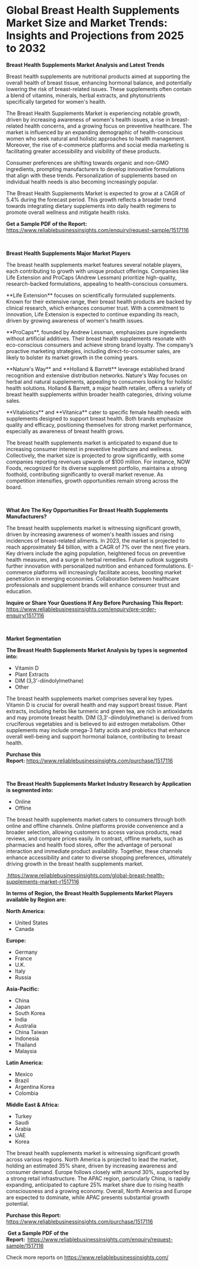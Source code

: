<p><h1>Global Breast Health Supplements Market Size and Market Trends: Insights and Projections from 2025 to 2032</h1></p><p><strong>Breast Health Supplements Market Analysis and Latest Trends</strong></p>
<p><p>Breast health supplements are nutritional products aimed at supporting the overall health of breast tissue, enhancing hormonal balance, and potentially lowering the risk of breast-related issues. These supplements often contain a blend of vitamins, minerals, herbal extracts, and phytonutrients specifically targeted for women's health.</p><p>The Breast Health Supplements Market is experiencing notable growth, driven by increasing awareness of women's health issues, a rise in breast-related health concerns, and a growing focus on preventive healthcare. The market is influenced by an expanding demographic of health-conscious women who seek natural and holistic approaches to health management. Moreover, the rise of e-commerce platforms and social media marketing is facilitating greater accessibility and visibility of these products.</p><p>Consumer preferences are shifting towards organic and non-GMO ingredients, prompting manufacturers to develop innovative formulations that align with these trends. Personalization of supplements based on individual health needs is also becoming increasingly popular.</p><p>The Breast Health Supplements Market is expected to grow at a CAGR of 5.4% during the forecast period. This growth reflects a broader trend towards integrating dietary supplements into daily health regimens to promote overall wellness and mitigate health risks.</p></p>
<p><strong>Get a Sample PDF of the Report:&nbsp;</strong> <a href="https://www.reliablebusinessinsights.com/enquiry/request-sample/1517116?utm_campaign=2317&utm_medium=2&utm_source=Github&utm_content=ia&utm_term=08022025&utm_id=breast-health-supplements">https://www.reliablebusinessinsights.com/enquiry/request-sample/1517116</a></p>
<p>&nbsp;</p>
<p><strong>Breast Health Supplements Major Market Players</strong></p>
<p><p>The breast health supplements market features several notable players, each contributing to growth with unique product offerings. Companies like Life Extension and ProCaps (Andrew Lessman) prioritize high-quality, research-backed formulations, appealing to health-conscious consumers.</p><p>**Life Extension** focuses on scientifically formulated supplements. Known for their extensive range, their breast health products are backed by clinical research, which enhances consumer trust. With a commitment to innovation, Life Extension is expected to continue expanding its reach, driven by growing awareness of women's health issues.</p><p>**ProCaps**, founded by Andrew Lessman, emphasizes pure ingredients without artificial additives. Their breast health supplements resonate with eco-conscious consumers and achieve strong brand loyalty. The company’s proactive marketing strategies, including direct-to-consumer sales, are likely to bolster its market growth in the coming years.</p><p>**Nature's Way** and **Holland & Barrett** leverage established brand recognition and extensive distribution networks. Nature's Way focuses on herbal and natural supplements, appealing to consumers looking for holistic health solutions. Holland & Barrett, a major health retailer, offers a variety of breast health supplements within broader health categories, driving volume sales.</p><p>**Vitabiotics** and **Vitanica** cater to specific female health needs with supplements designed to support breast health. Both brands emphasize quality and efficacy, positioning themselves for strong market performance, especially as awareness of breast health grows.</p><p>The breast health supplements market is anticipated to expand due to increasing consumer interest in preventive healthcare and wellness. Collectively, the market size is projected to grow significantly, with some companies reporting revenues upwards of $100 million. For instance, NOW Foods, recognized for its diverse supplement portfolio, maintains a strong foothold, contributing significantly to overall market revenue. As competition intensifies, growth opportunities remain strong across the board.</p></p>
<p>&nbsp;</p>
<p><strong>What Are The Key Opportunities For Breast Health Supplements Manufacturers?</strong></p>
<p><p>The breast health supplements market is witnessing significant growth, driven by increasing awareness of women's health issues and rising incidences of breast-related ailments. In 2023, the market is projected to reach approximately $4 billion, with a CAGR of 7% over the next five years. Key drivers include the aging population, heightened focus on preventive health measures, and a surge in herbal remedies. Future outlook suggests further innovation with personalized nutrition and enhanced formulations. E-commerce platforms will increasingly facilitate access, boosting market penetration in emerging economies. Collaboration between healthcare professionals and supplement brands will enhance consumer trust and education.</p></p>
<p><strong>Inquire or Share Your Questions If Any Before Purchasing This Report:</strong> <a href="https://www.reliablebusinessinsights.com/enquiry/pre-order-enquiry/1517116?utm_campaign=2317&utm_medium=2&utm_source=Github&utm_content=ia&utm_term=08022025&utm_id=breast-health-supplements">https://www.reliablebusinessinsights.com/enquiry/pre-order-enquiry/1517116</a></p>
<p>&nbsp;</p>
<p><strong>Market Segmentation</strong></p>
<p><strong>The Breast Health Supplements Market Analysis by types is segmented into:</strong></p>
<p><ul><li>Vitamin D</li><li>Plant Extracts</li><li>DIM (3,3'-diindolylmethane)</li><li>Other</li></ul></p>
<p><p>The breast health supplements market comprises several key types. Vitamin D is crucial for overall health and may support breast tissue. Plant extracts, including herbs like turmeric and green tea, are rich in antioxidants and may promote breast health. DIM (3,3'-diindolylmethane) is derived from cruciferous vegetables and is believed to aid estrogen metabolism. Other supplements may include omega-3 fatty acids and probiotics that enhance overall well-being and support hormonal balance, contributing to breast health.</p></p>
<p><strong>Purchase this Report:&nbsp;</strong><a href="https://www.reliablebusinessinsights.com/purchase/1517116?utm_campaign=2317&utm_medium=2&utm_source=Github&utm_content=ia&utm_term=08022025&utm_id=breast-health-supplements">https://www.reliablebusinessinsights.com/purchase/1517116</a></p>
<p>&nbsp;</p>
<p><strong>The Breast Health Supplements Market Industry Research by Application is segmented into:</strong></p>
<p><ul><li>Online</li><li>Offline</li></ul></p>
<p><p>The breast health supplements market caters to consumers through both online and offline channels. Online platforms provide convenience and a broader selection, allowing customers to access various products, read reviews, and compare prices easily. In contrast, offline markets, such as pharmacies and health food stores, offer the advantage of personal interaction and immediate product availability. Together, these channels enhance accessibility and cater to diverse shopping preferences, ultimately driving growth in the breast health supplements market.</p></p>
<p><a href="https://www.reliablebusinessinsights.com/global-breast-health-supplements-market-r1517116?utm_campaign=2317&utm_medium=2&utm_source=Github&utm_content=ia&utm_term=08022025&utm_id=breast-health-supplements">&nbsp;https://www.reliablebusinessinsights.com/global-breast-health-supplements-market-r1517116</a></p>
<p><strong>In terms of Region, the Breast Health Supplements Market Players available by Region are:</strong></p>
<p>
    <p> <strong> North America: </strong>
        <ul>
            <li>United States</li>
            <li>Canada</li>
        </ul>
        </p> 
    <p> <strong> Europe: </strong>
        <ul>
            <li>Germany</li>
            <li>France</li>
            <li>U.K.</li>
            <li>Italy</li>
            <li>Russia</li>
        </ul>
        </p> 
    <p> <strong> Asia-Pacific: </strong>
        <ul>
            <li>China</li>
            <li>Japan</li>
            <li>South Korea</li>
            <li>India</li>
            <li>Australia</li>
            <li>China Taiwan</li>
            <li>Indonesia</li>
            <li>Thailand</li>
            <li>Malaysia</li>
        </ul>
        </p> 
    <p> <strong> Latin America: </strong>
        <ul>
            <li>Mexico</li>
            <li>Brazil</li>
            <li>Argentina Korea</li>
            <li>Colombia</li>
        </ul>
        </p> 
    <p> <strong> Middle East & Africa: </strong>
        <ul>
            <li>Turkey</li>
            <li>Saudi</li>
            <li>Arabia</li>
            <li>UAE</li>
            <li>Korea</li>
        </ul>
    </p>
    </p>
<p><p>The breast health supplements market is witnessing significant growth across various regions. North America is projected to lead the market, holding an estimated 35% share, driven by increasing awareness and consumer demand. Europe follows closely with around 30%, supported by a strong retail infrastructure. The APAC region, particularly China, is rapidly expanding, anticipated to capture 25% market share due to rising health consciousness and a growing economy. Overall, North America and Europe are expected to dominate, while APAC presents substantial growth potential.</p></p>
<p><strong>Purchase this Report: </strong><a href="https://www.reliablebusinessinsights.com/purchase/1517116?utm_campaign=2317&utm_medium=2&utm_source=Github&utm_content=ia&utm_term=08022025&utm_id=breast-health-supplements">https://www.reliablebusinessinsights.com/purchase/1517116</a></p>
<p>&nbsp;<strong>Get a Sample PDF of the Report:&nbsp;&nbsp;</strong><a href="https://www.reliablebusinessinsights.com/enquiry/request-sample/1517116?utm_campaign=2317&utm_medium=2&utm_source=Github&utm_content=ia&utm_term=08022025&utm_id=breast-health-supplements">https://www.reliablebusinessinsights.com/enquiry/request-sample/1517116</a></p>
<p><strong></strong></p>
<p>Check more reports on <a href="https://www.reliablebusinessinsights.com/?utm_campaign=2317&utm_medium=2&utm_source=Github&utm_content=ia&utm_term=08022025&utm_id=breast-health-supplements">https://www.reliablebusinessinsights.com/</a></p>